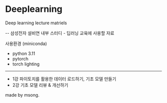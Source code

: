 # Deeplearning
Deep learning lecture matriels

-- 삼성전자 설비연 내부 스터디 - 딥러닝 교육에 사용할 자료



사용환경 (miniconda)

- python 3.11
- pytorch
- torch lighting 


----

* 1강 파이토치를 활용한 데이터 로드하기, 기초 모델 만들기
* 2강 기초 모델 리뷰 & 개선하기


made by msong.
